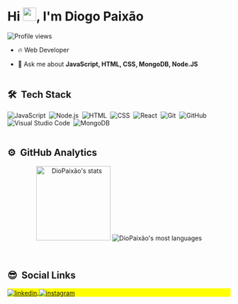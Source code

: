 
<h1 align="left">Hi <img src="https://raw.githubusercontent.com/kaueMarques/kaueMarques/master/hi.gif" width="30px">, I'm Diogo Paixão</h1>
<p align="left"> <img src="https://komarev.com/ghpvc/?username=DioPaixao&color=yellow" alt="Profile views" /> </p>

- 🔥 Web Developer 

- 💬 Ask me about **JavaScript, HTML, CSS, MongoDB, Node.JS**
<br><br>

## 🛠 &nbsp;Tech Stack

![JavaScript](https://img.shields.io/badge/-JavaScript-05122A?style=flat&logo=javascript)&nbsp;
![Node.js](https://img.shields.io/badge/-Node.js-05122A?style=flat&logo=node.js)&nbsp;
![HTML](https://img.shields.io/badge/-HTML-05122A?style=flat&logo=HTML5)&nbsp;
![CSS](https://img.shields.io/badge/-CSS-05122A?style=flat&logo=CSS3&logoColor=1572B6)&nbsp;
![React](https://img.shields.io/badge/-React-05122A?style=flat&logo=react)&nbsp;
![Git](https://img.shields.io/badge/-Git-05122A?style=flat&logo=git)&nbsp;
![GitHub](https://img.shields.io/badge/-GitHub-05122A?style=flat&logo=github)&nbsp;
![Visual Studio Code](https://img.shields.io/badge/-Visual%20Studio%20Code-05122A?style=flat&logo=visual-studio-code&logoColor=007ACC)&nbsp;
![MongoDB](https://img.shields.io/badge/-MongoDB-05122A?style=flat&logo=mongodb)&nbsp;
<br><br>
## ⚙️ &nbsp;GitHub Analytics

<div align="center">
<img height="168em" src="https://github-readme-stats.vercel.app/api?username=DioPaixao&show_icons=true&theme=vision-friendly-dark" alt="DioPaixão's stats"/>
<img heigth="200em" src="https://github-readme-stats.vercel.app/api/top-langs/?username=DioPaixao&layout=compact&theme=vision-friendly-dark" alt="DioPaixão's most languages"/>
</div>
<br><br>

## 😎 &nbsp;Social Links

<p align="left" style="background:yellow">
<a href="https://www.linkedin.com/in/diogo-paixão-947453198/" target="_blank">
  <img align="center" src="https://img.shields.io/badge/-Diogo Paixão-05122A?style=flat&logo=linkedin" alt="linkedin"/>
</a>
<a href="https://www.instagram.com/diogo_ppaixao/" target="_blank">
 <img align="center" src="https://img.shields.io/badge/-diogo_ppaixao-05122A?style=flat&logo=instagram" alt="instagram"/>
</a>
</p>

<!--
**DioPaixao/DioPaixao** is a ✨ _special_ ✨ repository because its `README.md` (this file) appears on your GitHub profile.

Here are some ideas to get you started:

- 🔭 I’m currently working on ...
- 🌱 I’m currently learning ...
- 👯 I’m looking to collaborate on ...
- 🤔 I’m looking for help with ...
- 💬 Ask me about ...
- 📫 How to reach me: ...
- 😄 Pronouns: ...
- ⚡ Fun fact: ...
-->

